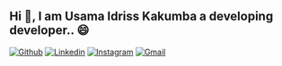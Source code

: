 ## Hi 👋, I am Usama Idriss Kakumba a developing developer..  😄 

[![Github](https://img.shields.io/badge/-Github-000?style=flat&logo=Github&logoColor=white)](https://github.com/usamaidrsk/)
[![Linkedin](https://img.shields.io/badge/-LinkedIn-blue?style=flat&logo=Linkedin&logoColor=white)](https://www.linkedin.com/in/uik567/)
[![Instagram](https://img.shields.io/badge/-twitter-blue?style=flat&labelColor=blue&logo=twitter&logoColor=white)](https://twitter.com/usamaidris567)
[![Gmail](https://img.shields.io/badge/-Gmail-c14438?style=flat&logo=Gmail&logoColor=white)](usamaidris567@gmail.com)
<br />
<br />


